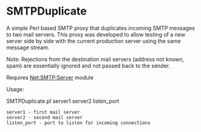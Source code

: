 # SMTPDuplicate
A simple Perl based SMTP proxy that duplicates incoming SMTP messages to two mail servers.  This proxy was developed to allow testing of a new server side by side with the current production server using the same message stream.

Note: Rejections from the destination mail servers (address not known, spam) are essentially ignored and not passed back to the sender.

Requires [Net:SMTP:Server](http://search.cpan.org/~macgyver/SMTP-Server-1.1/Server.pm) module


Usage:

SMTPDuplicate.pl server1 server2 listen_port

    server1 - first mail server
    server2 - second mail server
    listen_port - port to listen for incoming connections
    
    